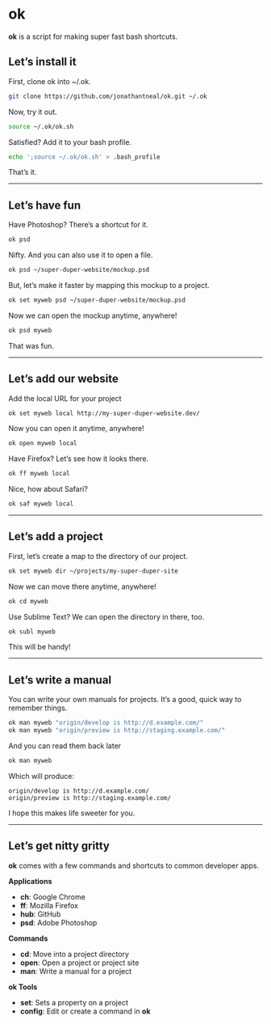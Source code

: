 # ok

**ok** is a script for making super fast bash shortcuts.

## Let’s install it

First, clone ok into ~/.ok.

```sh
git clone https://github.com/jonathantneal/ok.git ~/.ok
```

Now, try it out.

```sh
source ~/.ok/ok.sh
```

Satisfied? Add it to your bash profile.

```sh
echo ';source ~/.ok/ok.sh' > .bash_profile
```

That’s it.

---

## Let’s have fun

Have Photoshop? There’s a shortcut for it.

```sh
ok psd
```

Nifty. And you can also use it to open a file.

```sh
ok psd ~/super-duper-website/mockup.psd
```

But, let’s make it faster by mapping this mockup to a project.

```sh
ok set myweb psd ~/super-duper-website/mockup.psd
```

Now we can open the mockup anytime, anywhere!

```sh
ok psd myweb
```

That was fun.

---

## Let’s add our website

Add the local URL for your project

```sh
ok set myweb local http://my-super-duper-website.dev/
```

Now you can open it anytime, anywhere!

```sh
ok open myweb local
```

Have Firefox? Let’s see how it looks there.

```sh
ok ff myweb local
```

Nice, how about Safari?

```sh
ok saf myweb local
```

---

## Let’s add a project

First, let’s create a map to the directory of our project.

```sh
ok set myweb dir ~/projects/my-super-duper-site
```

Now we can move there anytime, anywhere!

```sh
ok cd myweb
```

Use Sublime Text? We can open the directory in there, too.

```sh
ok subl myweb
```

This will be handy!

---

## Let’s write a manual

You can write your own manuals for projects. It’s a good, quick way to remember things.

```sh
ok man myweb "origin/develop is http://d.example.com/"
ok man myweb "origin/preview is http://staging.example.com/"
```

And you can read them back later

```sh
ok man myweb
```

Which will produce:

```
origin/develop is http://d.example.com/
origin/preview is http://staging.example.com/
```

I hope this makes life sweeter for you.

---

## Let’s get nitty gritty

**ok** comes with a few commands and shortcuts to common developer apps.

**Applications**

- **ch**: Google Chrome
- **ff**: Mozilla Firefox
- **hub**: GitHub
- **psd**: Adobe Photoshop

**Commands**

- **cd**: Move into a project directory
- **open**: Open a project or project site
- **man**: Write a manual for a project

**ok Tools**

- **set**: Sets a property on a project
- **config**: Edit or create a command in **ok**
